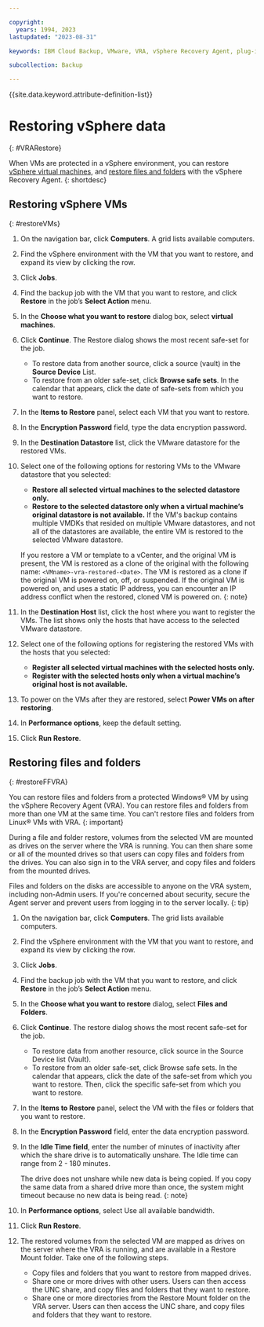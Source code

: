 ```yaml
---

copyright:
  years: 1994, 2023
lastupdated: "2023-08-31"

keywords: IBM Cloud Backup, VMware, VRA, vSphere Recovery Agent, plug-in, plugin, EVault, Carbonite, vSphere, backups

subcollection: Backup

---
```

{{site.data.keyword.attribute-definition-list}}

# Restoring vSphere data
{: #VRARestore}

When VMs are protected in a vSphere environment, you can restore [vSphere virtual machines](#restoreVMs), and [restore files and folders]( #restoreFFVRA) with the vSphere Recovery Agent.
{: shortdesc}

## Restoring vSphere VMs
{: #restoreVMs}

1.	On the navigation bar, click **Computers**. A grid lists available computers.
2.	Find the vSphere environment with the VM that you want to restore, and expand its view by clicking the row.
3.	Click **Jobs**.
4.	Find the backup job with the VM that you want to restore, and click **Restore** in the job’s **Select Action** menu.
5.	In the **Choose what you want to restore** dialog box, select **virtual machines**.
6.	Click **Continue**. The Restore dialog shows the most recent safe-set for the job.
    * To restore data from another source, click a source (vault) in the **Source Device** List.
    * To restore from an older safe-set, click **Browse safe sets**. In the calendar that appears, click the date of safe-sets from which you want to restore.
7.	In the **Items to Restore** panel, select each VM that you want to restore.
8.	In the **Encryption Password** field, type the data encryption password.
9.	In the **Destination Datastore** list, click the VMware datastore for the restored VMs.
10.	Select one of the following options for restoring VMs to the VMware datastore that you selected:
    * **Restore all selected virtual machines to the selected datastore only.**
    * **Restore to the selected datastore only when a virtual machine’s original datastore is not available.** If the VM's backup contains multiple VMDKs that resided on multiple VMware datastores, and not all of the datastores are available, the entire VM is restored to the selected VMware datastore.

    If you restore a VM or template to a vCenter, and the original VM is present, the VM is restored as a clone of the original with the following name: `<VMname>-vra-restored-<Date>`. The VM is restored as a clone if the original VM is powered on, off, or suspended. If the original VM is powered on, and uses a static IP address, you can encounter an IP address conflict when the restored, cloned VM is powered on.
    {: note}

11.	In the **Destination Host** list, click the host where you want to register the VMs. The list shows only the hosts that have access to the selected VMware datastore.
12.	Select one of the following options for registering the restored VMs with the hosts that you selected:
    * **Register all selected virtual machines with the selected hosts only.**
    * **Register with the selected hosts only when a virtual machine’s original host is not available.**
13.	To power on the VMs after they are restored, select **Power VMs on after restoring**.
14.	In **Performance options**, keep the default setting.
15.	Click **Run Restore**.

## Restoring files and folders
{: #restoreFFVRA}

You can restore files and folders from a protected Windows&reg; VM by using the vSphere Recovery Agent (VRA). You can restore files and folders from more than one VM at the same time. You can't restore files and folders from Linux&reg; VMs with VRA.
{: important}

During a file and folder restore, volumes from the selected VM are mounted as drives on the server where the VRA is running. You can then share some or all of the mounted drives so that users can copy files and folders from the drives. You can also sign in to the VRA server, and copy files and folders from the mounted drives.

Files and folders on the disks are accessible to anyone on the VRA system, including non-Admin users. If you're concerned about security, secure the Agent server and prevent users from logging in to the server locally.
{: tip}

1. On the navigation bar, click **Computers**. The grid lists available computers.
2. Find the vSphere environment with the VM that you want to restore, and expand its view by clicking the row.
3. Click **Jobs**.
4. Find the backup job with the VM that you want to restore, and click **Restore** in the job’s **Select Action** menu.
5. In the **Choose what you want to restore** dialog, select **Files and Folders**.
6. Click **Continue**. The restore dialog shows the most recent safe-set for the job.
    * To restore data from another resource, click source in the Source Device list (Vault).
    * To restore from an older safe-set, click Browse safe sets. In the calendar that appears, click the date of the safe-set from which you want to restore. Then, click the specific safe-set from which you want to restore.
7. In the **Items to Restore** panel, select the VM with the files or folders that you want to restore.
8. In the **Encryption Password** field, enter the data encryption password.
9. In the **Idle Time field**, enter the number of minutes of inactivity after which the share drive is to automatically unshare. The Idle time can range from 2 - 180 minutes.

    The drive does not unshare while new data is being copied. If you copy the same data from a shared drive more than once, the system might timeout because no new data is being read.
    {: note}

10.	In **Performance options**, select Use all available bandwidth.
11.	Click **Run Restore**.
12. The restored volumes from the selected VM are mapped as drives on the server where the VRA is running, and are available in a Restore Mount folder. Take one of the following steps.
    * Copy files and folders that you want to restore from mapped drives.
    * Share one or more drives with other users. Users can then access the UNC share, and copy files and folders that they want to restore.
    * Share one or more directories from the Restore Mount folder on the VRA server. Users can then access the UNC share, and copy files and folders that they want to restore.
